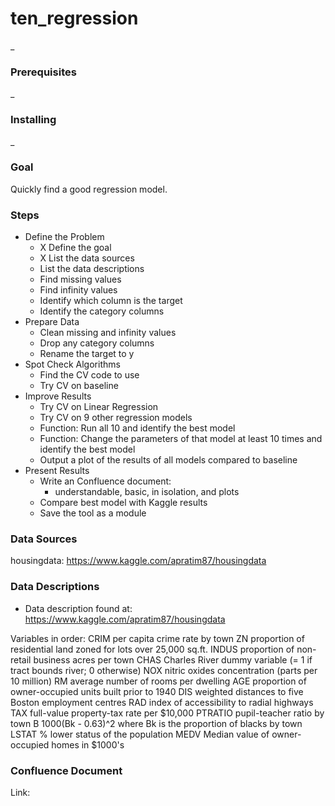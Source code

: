 # ten_regression

_

### Prerequisites

_

### Installing

_

### Goal

Quickly find a good regression model.

### Steps

- Define the Problem
  - X Define the goal
  - X List the data sources
  - List the data descriptions
  - Find missing values
  - Find infinity values
  - Identify which column is the target
  - Identify the category columns
- Prepare Data
  - Clean missing and infinity values
  - Drop any category columns
  - Rename the target to y
- Spot Check Algorithms
  - Find the CV code to use
  - Try CV on baseline
- Improve Results
  - Try CV on Linear Regression
  - Try CV on 9 other regression models
  - Function: Run all 10 and identify the best model
  - Function: Change the parameters of that model at least 10 times and identify the best model
  - Output a plot of the results of all models compared to baseline
- Present Results
  - Write an Confluence document:
    - understandable, basic, in isolation, and plots
  - Compare best model with Kaggle results
  - Save the tool as a module

### Data Sources

housingdata: https://www.kaggle.com/apratim87/housingdata

### Data Descriptions

- Data description found at: https://www.kaggle.com/apratim87/housingdata

Variables in order: CRIM per capita crime rate by town ZN proportion of residential land zoned for lots over 25,000 sq.ft. INDUS proportion of non-retail business acres per town CHAS Charles River dummy variable (= 1 if tract bounds river; 0 otherwise) NOX nitric oxides concentration (parts per 10 million) RM average number of rooms per dwelling AGE proportion of owner-occupied units built prior to 1940 DIS weighted distances to five Boston employment centres RAD index of accessibility to radial highways TAX full-value property-tax rate per $10,000 PTRATIO pupil-teacher ratio by town B 1000(Bk - 0.63)^2 where Bk is the proportion of blacks by town LSTAT % lower status of the population MEDV Median value of owner-occupied homes in $1000's

### Confluence Document

Link:
